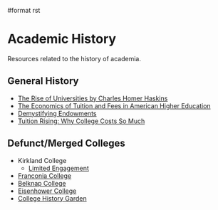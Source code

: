 \#format rst

Academic History
================

Resources related to the history of academia.

General History
---------------

-   [The Rise of Universities by Charles Homer Haskins](http://www.elfinspell.com/UniversitiesTitle.html)
-   [The Economics of Tuition and Fees in American Higher Education](http://digitalcommons.ilr.cornell.edu/cgi/viewcontent.cgi?article=1068&context=workingpapers)
-   [Demystifying Endowments](http://digitalcommons.ilr.cornell.edu/reports/41/)
-   [Tuition Rising: Why College Costs So Much](https://www.educause.edu/ir/library/pdf/ffp0005s.pdf)

Defunct/Merged Colleges
-----------------------

-   Kirkland College
    -   [Limited Engagement](https://www.amazon.com/Limited-Engagement-Kirkland-1965-1978-Coordinate/dp/1425700691)
-   [Franconia College](http://franconia.to/)
-   [Belknap College](http://www.belknapcollege.com)
-   [Eisenhower College](https://www.eisenhowercollege.org/)
-   [College History Garden](https://collegehistorygarden.blogspot.com/)

